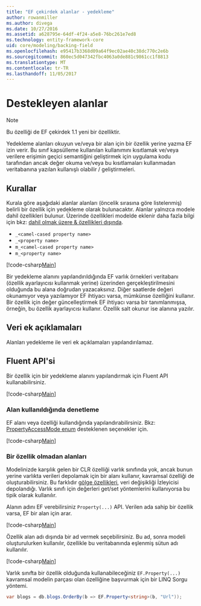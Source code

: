```yaml
---
title: "EF çekirdek alanlar - yedekleme"
author: rowanmiller
ms.author: divega
ms.date: 10/27/2016
ms.assetid: a628795e-64df-4f24-a5e8-76bc261e7ed8
ms.technology: entity-framework-core
uid: core/modeling/backing-field
ms.openlocfilehash: e95417b3368d09a64f9ec02ae40c38dc770c2e6b
ms.sourcegitcommit: 860ec5d047342fbc4063a0de881c9861cc1f8813
ms.translationtype: MT
ms.contentlocale: tr-TR
ms.lasthandoff: 11/05/2017
---
```

# <a name="backing-fields"></a>Destekleyen alanlar

> [!NOTE]  
> Bu özelliği de EF çekirdek 1.1 yeni bir özelliktir.

Yedekleme alanları okuyun ve/veya bir alan için bir özellik yerine yazma EF izin verir. Bu sınıf kapsülleme kullanılan kullanımını kısıtlamak ve/veya verilere erişimin geçici semantiğini geliştirmek için uygulama kodu tarafından ancak değer okuma ve/veya bu kısıtlamaları kullanmadan veritabanına yazılan kullanışlı olabilir / geliştirmeleri.

## <a name="conventions"></a>Kurallar

Kurala göre aşağıdaki alanlar alanları (öncelik sırasına göre listelenmiş) belirli bir özellik için yedekleme olarak bulunacaktır. Alanlar yalnızca modele dahil özellikleri bulunur. Üzerinde özellikleri modelde eklenir daha fazla bilgi için bkz: [dahil olmak üzere & özellikleri dışında](included-properties.md).

* `_<camel-cased property name>`
* `_<property name>`
* `m_<camel-cased property name>`
* `m_<property name>`

[!code-csharp[Main](../../../samples/core/Modeling/Conventions/Samples/BackingField.cs#Sample)]

Bir yedekleme alanını yapılandırıldığında EF varlık örnekleri veritabanı (özellik ayarlayıcısı kullanmak yerine) üzerinden gerçekleştirilmesini olduğunda bu alana doğrudan yazacaksınız. Diğer saatlerde değeri okunamıyor veya yazılamıyor EF ihtiyacı varsa, mümkünse özelliğini kullanır. Bir özellik için değer güncelleştirmek EF ihtiyacı varsa bir tanımlanmışsa, örneğin, bu özellik ayarlayıcısı kullanır. Özellik salt okunur ise alanına yazılır.

## <a name="data-annotations"></a>Veri ek açıklamaları

Alanları yedekleme ile veri ek açıklamaları yapılandırılamaz.

## <a name="fluent-api"></a>Fluent API'si

Bir özellik için bir yedekleme alanını yapılandırmak için Fluent API kullanabilirsiniz.

[!code-csharp[Main](../../../samples/core/Modeling/FluentAPI/Samples/BackingField.cs#Sample)]

### <a name="controlling-when-the-field-is-used"></a>Alan kullanıldığında denetleme

EF alanı veya özelliği kullandığında yapılandırabilirsiniz. Bkz: [PropertyAccessMode enum](https://docs.microsoft.com/dotnet/api/microsoft.entityframeworkcore.propertyaccessmode) desteklenen seçenekler için.

[!code-csharp[Main](../../../samples/core/Modeling/FluentAPI/Samples/BackingFieldAccessMode.cs#Sample)]

### <a name="fields-without-a-property"></a>Bir özellik olmadan alanları

Modelinizde karşılık gelen bir CLR özelliği varlık sınıfında yok, ancak bunun yerine varlıkta verileri depolamak için bir alanı kullanır, kavramsal özelliği de oluşturabilirsiniz. Bu farklıdır [gölge özellikleri](shadow-properties.md), veri değişikliği İzleyicisi depolandığı. Varlık sınıfı için değerleri get/set yöntemlerini kullanıyorsa bu tipik olarak kullanılır.

Alanın adını EF verebilirsiniz `Property(...)` API. Verilen ada sahip bir özellik varsa, EF bir alan için arar.

[!code-csharp[Main](../../../samples/core/Modeling/FluentAPI/Samples/BackingFieldNoProperty.cs#Sample)]

Özellik alan adı dışında bir ad vermek seçebilirsiniz. Bu ad, sonra modeli oluşturulurken kullanılır, özellikle bu veritabanında eşlenmiş sütun adı kullanılır.

[!code-csharp[Main](../../../samples/core/Modeling/FluentAPI/Samples/BackingFieldConceptualProperty.cs#Sample)]

Varlık sınıfta bir özellik olduğunda kullanabileceğiniz `EF.Property(...)` kavramsal modelin parçası olan özelliğine başvurmak için bir LINQ Sorgu yöntemi.

``` csharp
var blogs = db.blogs.OrderBy(b => EF.Property<string>(b, "Url"));
```
